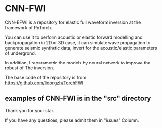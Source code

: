 # CNN-FWI

CNN-EFWI is a repository for elastic full waveform inversion at the framework of PyTorch. 

You can use it to perform acoustic or elastic forward modelling and backpropagation in 2D or 3D case, it can simulate wave propagation to generate seismic synthetic data, invert for the acoustic/elastic parameters of undergrond.

In addition, I reparametric the models by neural network to improve the robust of The inversion.

The base code of the repository is from https://github.com/lidongzh/TorchFWI

## examples of CNN-FWI is in the "src" directory

Thank you for your star.

If you have any questions, please admit them in "issues" Column.
